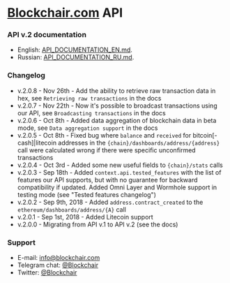 # [Blockchair.com](https://blockchair.com/) API

### API v.2 documentation
* English: [API_DOCUMENTATION_EN.md](API_DOCUMENTATION_EN.md).
* Russian: [API_DOCUMENTATION_RU.md](API_DOCUMENTATION_RU.md).

### Changelog

* v.2.0.8 - Nov 26th - Add the ability to retrieve raw transaction data in hex, see `Retrieving raw transactions` in the docs
* v.2.0.7 - Nov 22th - Now it's possible to broadcast transactions using our API, see `Broadcasting transactions` in the docs
* v.2.0.6 - Oct 8th - Added data aggregation of blockchain data in beta mode, see `Data aggregation support` in the docs
* v.2.0.5 - Oct 8th - Fixed bug where `balance` and `received` for bitcoin[-cash]|litecoin addresses in the `{chain}/dashboards/address/{address}` call were calculated wrong if there were specific unconfirmed transactions
* v.2.0.4 - Oct 3rd - Added some new useful fields to `{chain}/stats` calls
* v.2.0.3 - Sep 18th - Added `context.api.tested_features` with the list of features our API supports, but with no guarantee for backward compatibility if updated. Added Omni Layer and Wormhole support in testing mode (see "Tested features changelog")
* v.2.0.2 - Sep 9th, 2018 - Added `address.contract_created` to the `ethereum/dashboards/address/{A}` call
* v.2.0.1 - Sep 1st, 2018 - Added Litecoin support
* v.2.0.0 - Migrating from API v.1 to API v.2 (see the docs)

### Support

* E-mail: [info@blockchair.com](mailto:info@blockchair.com)
* Telegram chat: [@Blockchair](https://telegram.me/Blockchair)
* Twitter: [@Blockchair](https://twitter.com/Blockchair)
